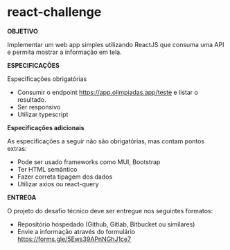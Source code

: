 # react-challenge

**OBJETIVO**

Implementar um web app simples utilizando ReactJS que consuma uma API e permita mostrar a informação em tela.

**ESPECIFICAÇÕES**

Especificações obrigatórias

* Consumir o endpoint https://app.olimpiadas.app/teste e listar o resultado.
* Ser responsivo
* Utilizar typescript

**Especificações adicionais**

As especificações a seguir não são obrigatórias, mas contam pontos extras:

* Pode ser usado frameworks como MUI, Bootstrap
* Ter HTML semântico
* Fazer correta tipagem dos dados
* Utilizar axios ou react-query


**ENTREGA**

O projeto do desafio técnico deve ser entregue nos seguintes formatos:

* Repositório hospedado (Github, Gitlab, Bitbucket ou similares)
* Envie a informação através do formulário https://forms.gle/5Ews39APnNGhJ1ce7



